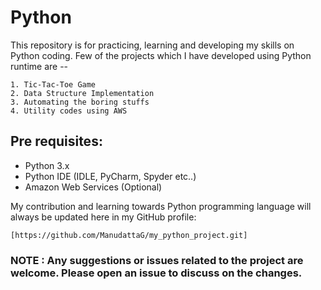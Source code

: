 # Python

This repository is for practicing, learning and developing my skills on Python coding. Few of the projects which I have developed using Python runtime are --

```
1. Tic-Tac-Toe Game
2. Data Structure Implementation
3. Automating the boring stuffs
4. Utility codes using AWS
```

## Pre requisites:

* Python 3.x
* Python IDE (IDLE, PyCharm, Spyder etc..)
* Amazon Web Services (Optional)

My contribution and learning towards Python programming language will always be updated here in my GitHub profile:
```
[https://github.com/ManudattaG/my_python_project.git]
```

### NOTE : Any suggestions or issues related to the project are welcome. Please open an issue to discuss on the changes.

